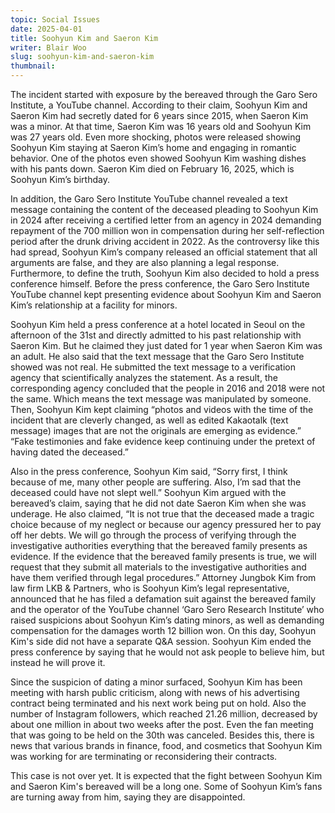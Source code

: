 ```yaml
---
topic: Social Issues
date: 2025-04-01
title: Soohyun Kim and Saeron Kim
writer: Blair Woo
slug: soohyun-kim-and-saeron-kim
thumbnail:
---
```

The incident started with exposure by the bereaved through the Garo Sero Institute, a YouTube channel. According to their claim, Soohyun Kim and Saeron Kim had secretly dated for 6 years since 2015, when Saeron Kim was a minor. At that time, Saeron Kim was 16 years old and Soohyun Kim was 27 years old. Even more shocking, photos were released showing Soohyun Kim staying at Saeron Kim’s home and engaging in romantic behavior. One of the photos even showed Soohyun Kim washing dishes with his pants down. Saeron Kim died on February 16, 2025, which is Soohyun Kim’s birthday.

In addition, the Garo Sero Institute YouTube channel revealed a text message containing the content of the deceased pleading to Soohyun Kim in 2024 after receiving a certified letter from an agency in 2024 demanding repayment of the 700 million won in compensation during her self-reflection period after the drunk driving accident in 2022.
As the controversy like this had spread, Soohyun Kim’s company released an official statement that all arguments are false, and they are also planning a legal response. Furthermore, to define the truth, Soohyun Kim also decided to hold a press conference himself. 
Before the press conference, the Garo Sero Institute YouTube channel kept presenting evidence about Soohyun Kim and Saeron Kim’s relationship at a facility for minors.

Soohyun Kim held a press conference at a hotel located in Seoul on the afternoon of the 31st and directly admitted to his past relationship with Saeron Kim. But he claimed they just dated for 1 year when Saeron Kim was an adult. He also said that the text message that the Garo Sero Institute showed was not real. He submitted the text message to a verification agency that scientifically analyzes the statement. As a result, the corresponding agency concluded that the people in 2016 and 2018 were not the same. Which means the text message was manipulated by someone. Then, Soohyun Kim kept claiming “photos and videos with the time of the incident that are cleverly changed, as well as edited Kakaotalk (text message) images that are not the originals are emerging as evidence.” “Fake testimonies and fake evidence keep continuing under the pretext of having dated the deceased.”

Also in the press conference, Soohyun Kim said, “Sorry first, I think because of me, many other people are suffering. Also, I’m sad that the deceased could have not slept well.”
Soohyun Kim argued with the bereaved’s claim, saying that he did not date Saeron Kim when she was underage. He also claimed, “It is not true that the deceased made a tragic choice because of my neglect or because our agency pressured her to pay off her debts. We will go through the process of verifying through the investigative authorities everything that the bereaved family presents as evidence. If the evidence that the bereaved family presents is true, we will request that they submit all materials to the investigative authorities and have them verified through legal procedures.” Attorney Jungbok Kim from law firm LKB & Partners, who is Soohyun Kim’s legal representative, announced that he has filed a defamation suit against the bereaved family and the operator of the YouTube channel ‘Garo Sero Research Institute’ who raised suspicions about Soohyun Kim’s dating minors, as well as demanding compensation for the  damages worth 12 billion won. On this day, Soohyun Kim's side did not have a separate Q&A session. Soohyun Kim ended the press conference by saying that he would not ask people to believe him, but instead he will prove it.

Since the suspicion of dating a minor surfaced, Soohyun Kim has been meeting with harsh public criticism, along with news of his advertising contract being terminated and his next work being put on hold. Also the number of Instagram followers, which reached 21.26 million, decreased by about one million in about two weeks after the post. Even the fan meeting that was going to be held on the 30th was canceled. Besides this, there is news that various brands in finance, food, and cosmetics that Soohyun Kim was working for are terminating or reconsidering their contracts.

This case is not over yet. It is expected that the fight between Soohyun Kim and Saeron Kim's bereaved will be a long one. Some of Soohyun Kim’s fans are turning away from him, saying they are disappointed.